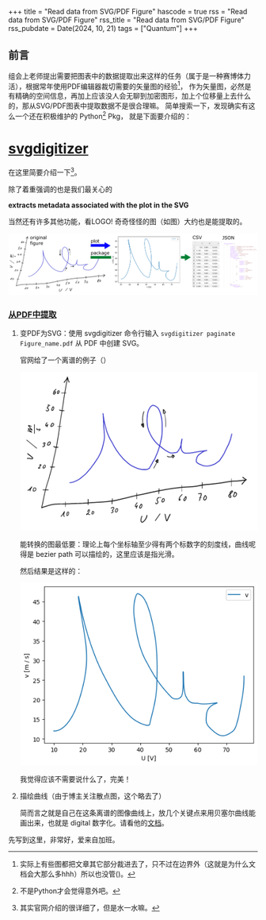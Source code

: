 +++
title = "Read data from SVG/PDF Figure"
hascode = true
rss = "Read data from SVG/PDF Figure"
rss_title = "Read data from SVG/PDF Figure"
rss_pubdate = Date(2024, 10, 21)
tags = ["Quantum"]
+++


## 前言

组会上老师提出需要把图表中的数据提取出来这样的任务（属于是一种赛博体力活），根据常年使用PDF编辑器裁切需要的矢量图的经验[^1]，
作为矢量图，必然是有精确的空间信息，再加上应该没人会无聊到加密图形，加上个位移量上去什么的，那从SVG/PDF图表中提取数据不是很合理嘛。
简单搜索一下，发现确实有这么一个还在积极维护的 Python[^2] Pkg， 就是下面要介绍的：



# [svgdigitizer](https://github.com/echemdb/svgdigitizer)

在这里简要介绍一下[^3]。

除了着重强调的也是我们最关心的 

**extracts metadata associated with the plot in the SVG** 

当然还有许多其他功能，看LOGO! 奇奇怪怪的图（如图）大约也是能提取的。

![](/assets/posts/Codes/SVG_Figure/logo.png)

### [从PDF中提取](https://echemdb.github.io/svgdigitizer/usage.html)

1. 变PDF为SVG：使用 svgdigitizer 命令行输入 `svgdigitizer paginate Figure_name.pdf` 从 PDF 中创建 SVG。

    官网给了一个离谱的例子（）

    ![](/assets/posts/Codes/SVG_Figure/example_plot_p0.png)

    能转换的图最低要：理论上每个坐标轴至少得有两个标数字的刻度线，曲线呢得是 bezier path 可以描绘的，这里应该是指光滑。

    然后结果是这样的：

    ![](/assets/posts/Codes/SVG_Figure/results.png)

    我觉得应该不需要说什么了，完美！

2. 描绘曲线（由于博主关注散点图，这个略去了）

    简而言之就是自己在这条离谱的图像曲线上，放几个关键点来用贝塞尔曲线能画出来，也就是 digital 数字化。请看他的[文档](https://echemdb.github.io/svgdigitizer/usage.html#curve-tracing)。

先写到这里，非常好，爱来自加班。


[^1]: 实际上有些图都把文章其它部分裁进去了，只不过在边界外（这就是为什么文档会大那么多hhh）所以也没管()。
[^2]: 不是Python才会觉得意外吧。
[^3]: 其实官网介绍的很详细了，但是水一水嘛。